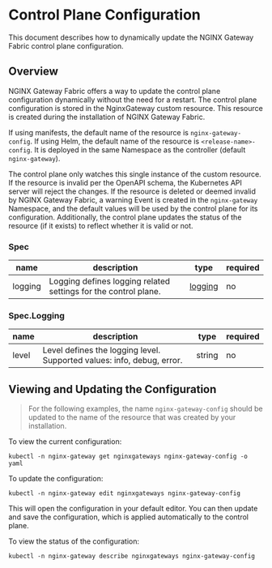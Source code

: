 # Control Plane Configuration

This document describes how to dynamically update the NGINX Gateway Fabric control plane configuration.

## Overview

NGINX Gateway Fabric offers a way to update the control plane configuration dynamically without the need for a
restart. The control plane configuration is stored in the NginxGateway custom resource. This resource is created
during the installation of NGINX Gateway Fabric.

If using manifests, the default name of the resource is `nginx-gateway-config`. If using Helm, the default name
of the resource is `<release-name>-config`. It is deployed in the same Namespace as the controller
(default `nginx-gateway`).

The control plane only watches this single instance of the custom resource. If the resource is invalid per the OpenAPI
schema, the Kubernetes API server will reject the changes. If the resource is deleted or deemed invalid by NGINX
Gateway Fabric, a warning Event is created in the `nginx-gateway` Namespace, and the default values will be used by
the control plane for its configuration. Additionally, the control plane updates the status of the resource (if it exists)
to reflect whether it is valid or not.

### Spec

| name    | description                                                     | type                     | required |
|---------|-----------------------------------------------------------------|--------------------------|----------|
| logging | Logging defines logging related settings for the control plane. | [logging](#speclogging) | no       |

### Spec.Logging

| name  | description                                                            | type   | required |
|-------|------------------------------------------------------------------------|--------|----------|
| level | Level defines the logging level. Supported values: info, debug, error. | string | no       |

## Viewing and Updating the Configuration

> For the following examples, the name `nginx-gateway-config` should be updated to the name of the resource that
> was created by your installation.

To view the current configuration:

```shell
kubectl -n nginx-gateway get nginxgateways nginx-gateway-config -o yaml
```

To update the configuration:

```shell
kubectl -n nginx-gateway edit nginxgateways nginx-gateway-config
```

This will open the configuration in your default editor. You can then update and save the configuration, which is
applied automatically to the control plane.

To view the status of the configuration:

```shell
kubectl -n nginx-gateway describe nginxgateways nginx-gateway-config
```
